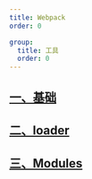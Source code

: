 ```yaml
---
title: Webpack
order: 0

group:
  title: 工具
  order: 0
---
```


## [一、基础](/project/webpack/base)

## [二、loader](/project/webpack/loader)

## [三、Modules](/project/webpack/modules)
